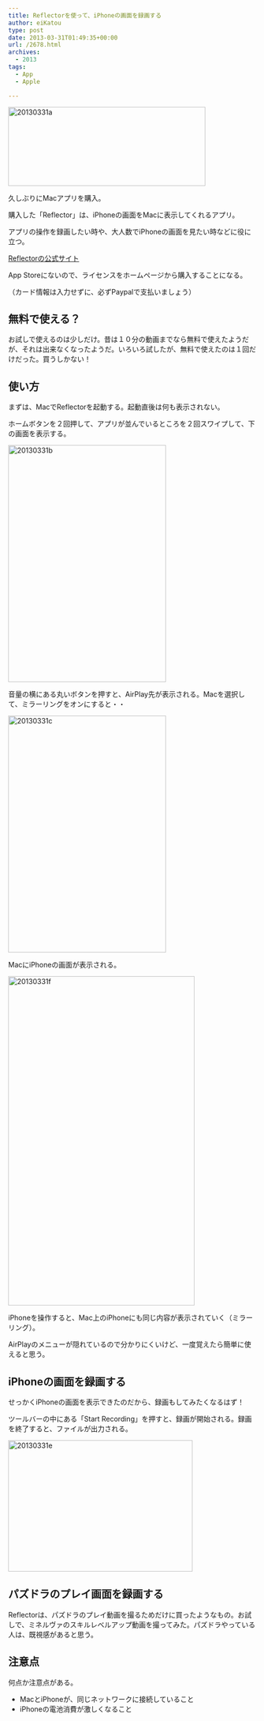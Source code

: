 ```yaml
---
title: Reflectorを使って、iPhoneの画面を録画する
author: eiKatou
type: post
date: 2013-03-31T01:49:35+00:00
url: /2678.html
archives:
  - 2013
tags:
  - App
  - Apple

---
```

[<img src="/blog/uploads/2013/03/20130331a.jpg" alt="20130331a" width="400" height="160" class="alignnone size-full wp-image-2683" srcset="/blog/uploads/2013/03/20130331a.jpg 400w, /blog/uploads/2013/03/20130331a-300x120.jpg 300w" sizes="(max-width: 400px) 100vw, 400px" />][1]
  
久しぶりにMacアプリを購入。
  
購入した「Reflector」は、iPhoneの画面をMacに表示してくれるアプリ。
  
アプリの操作を録画したい時や、大人数でiPhoneの画面を見たい時などに役に立つ。

[Reflectorの公式サイト][2]
  
App Storeにないので、ライセンスをホームページから購入することになる。
  
（カード情報は入力せずに、必ずPaypalで支払いましょう）

## 無料で使える？

お試しで使えるのは少しだけ。昔は１０分の動画までなら無料で使えたようだが、それは出来なくなったようだ。いろいろ試したが、無料で使えたのは１回だけだった。買うしかない！

<!--more-->

## 使い方

まずは、MacでReflectorを起動する。起動直後は何も表示されない。

ホームボタンを２回押して、アプリが並んでいるところを２回スワイプして、下の画面を表示する。
  
[<img src="/blog/uploads/2013/03/20130331b.jpg" alt="20130331b" width="320" height="480" class="alignnone size-full wp-image-2684" srcset="/blog/uploads/2013/03/20130331b.jpg 320w, /blog/uploads/2013/03/20130331b-200x300.jpg 200w" sizes="(max-width: 320px) 100vw, 320px" />][3]

音量の横にある丸いボタンを押すと、AirPlay先が表示される。Macを選択して、ミラーリングをオンにすると・・
  
[<img src="/blog/uploads/2013/03/20130331c.jpg" alt="20130331c" width="320" height="480" class="alignnone size-full wp-image-2685" srcset="/blog/uploads/2013/03/20130331c.jpg 320w, /blog/uploads/2013/03/20130331c-200x300.jpg 200w" sizes="(max-width: 320px) 100vw, 320px" />][4]

MacにiPhoneの画面が表示される。
  
[<img src="/blog/uploads/2013/03/20130331f.jpg" alt="20130331f" width="378" height="667" class="alignnone size-full wp-image-2694" srcset="/blog/uploads/2013/03/20130331f.jpg 378w, /blog/uploads/2013/03/20130331f-170x300.jpg 170w" sizes="(max-width: 378px) 100vw, 378px" />][5]

iPhoneを操作すると、Mac上のiPhoneにも同じ内容が表示されていく（ミラーリング）。
  
AirPlayのメニューが隠れているので分かりにくいけど、一度覚えたら簡単に使えると思う。

## iPhoneの画面を録画する

せっかくiPhoneの画面を表示できたのだから、録画もしてみたくなるはず！

ツールバーの中にある「Start Recording」を押すと、録画が開始される。録画を終了すると、ファイルが出力される。
  
[<img src="/blog/uploads/2013/03/20130331e.jpg" alt="20130331e" width="374" height="266" class="alignnone size-full wp-image-2687" srcset="/blog/uploads/2013/03/20130331e.jpg 374w, /blog/uploads/2013/03/20130331e-300x213.jpg 300w" sizes="(max-width: 374px) 100vw, 374px" />][6] 

## パズドラのプレイ画面を録画する

Reflectorは、パズドラのプレイ動画を撮るためだけに買ったようなもの。お試しで、ミネルヴァのスキルレベルアップ動画を撮ってみた。パズドラやっている人は、既視感があると思う。

  


## 注意点

何点か注意点がある。

  * MacとiPhoneが、同じネットワークに接続していること
  * iPhoneの電池消費が激しくなること

 [1]: /blog/uploads/2013/03/20130331a.jpg
 [2]: http://www.reflectorapp.com/
 [3]: /blog/uploads/2013/03/20130331b.jpg
 [4]: /blog/uploads/2013/03/20130331c.jpg
 [5]: /blog/uploads/2013/03/20130331f.jpg
 [6]: /blog/uploads/2013/03/20130331e.jpg
